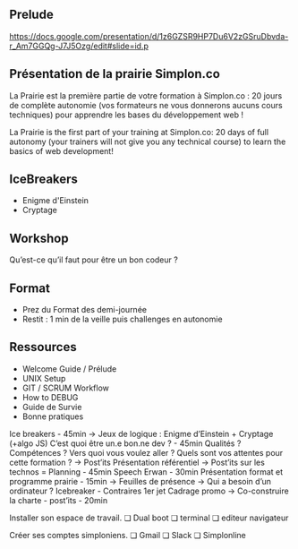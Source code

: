 ## Prelude

https://docs.google.com/presentation/d/1z6GZSR9HP7Du6V2zGSruDbvda-r_Am7GGQg-J7J5Ozg/edit#slide=id.p

## Présentation de la prairie Simplon.co

La Prairie est la première partie de votre formation à Simplon.co :
20 jours de complète autonomie (vos formateurs ne vous donnerons aucuns cours techniques) pour apprendre les bases du développement web !

La Prairie is the first part of your training at Simplon.co:
20 days of full autonomy (your trainers will not give you any technical course) to learn the basics of web development!

## IceBreakers

- Enigme d'Einstein
- Cryptage

## Workshop

Qu’est-ce qu’il faut pour être un bon codeur ?

## Format

- Prez du Format des demi-journée
- Restit : 1 min de la veille puis challenges en autonomie

## Ressources

- Welcome Guide / Prélude
- UNIX Setup
- GIT / SCRUM Workflow
- How to DEBUG
- Guide de Survie
- Bonne pratiques




Ice breakers - 45min
-> Jeux de logique : Enigme d’Einstein + Cryptage (+algo JS)
C’est quoi être un.e bon.ne dev ? - 45min
Qualités ? Compétences ?
Vers quoi vous voulez aller ? Quels sont vos attentes pour cette formation ?
-> Post’its
Présentation référentiel -> Post’its sur les technos = Planning - 45min
Speech Erwan - 30min
Présentation format et programme prairie - 15min
-> Feuilles de présence
-> Qui a besoin d’un ordinateur ?
Icebreaker - Contraires
1er jet Cadrage promo -> Co-construire la charte - post’its - 20min



Installer son espace de travail.
❏	Dual boot
❏	terminal
❏	editeur navigateur

Créer ses comptes simploniens.
❏	Gmail
❏	Slack
❏	Simplonline
